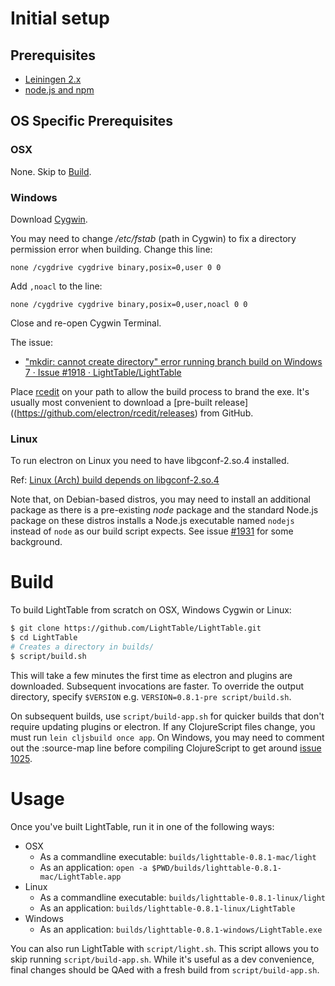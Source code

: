 # Initial setup

## Prerequisites

- [Leiningen 2.x](http://leiningen.org/)
- [node.js and npm](https://nodejs.org/)

## OS Specific Prerequisites

### OSX

None. Skip to [Build](#build).

### Windows

Download [Cygwin](https://cygwin.com/install.html).

You may need to change */etc/fstab* (path in Cygwin) to fix a directory permission error when building. Change this line:

```
none /cygdrive cygdrive binary,posix=0,user 0 0
```

Add `,noacl` to the line:

```
none /cygdrive cygdrive binary,posix=0,user,noacl 0 0
```

Close and re-open Cygwin Terminal.

The issue:

 - ["mkdir: cannot create directory" error running branch build on Windows 7 · Issue #1918 · LightTable/LightTable](https://github.com/LightTable/LightTable/issues/1918)


Place [rcedit](https://github.com/electron/rcedit) on your path to allow the build process to brand the exe.  It's usually most convenient to download a [pre-built release]((https://github.com/electron/rcedit/releases) from GitHub.


### Linux

To run electron on Linux you need to have libgconf-2.so.4 installed.


Ref: [Linux (Arch) build depends on libgconf-2.so.4](https://github.com/LightTable/LightTable/issues/1926)

Note that, on Debian-based distros, you may need to install an additional package as there is a pre-existing *node* package and the standard Node.js package on these distros installs a Node.js executable named `nodejs` instead of `node` as our build script expects. See issue [#1931](https://github.com/LightTable/LightTable/issues/1931) for some background.

# Build

To build LightTable from scratch on OSX, Windows Cygwin or Linux:

```bash
$ git clone https://github.com/LightTable/LightTable.git
$ cd LightTable
# Creates a directory in builds/
$ script/build.sh
```

This will take a few minutes the first time as electron and plugins are downloaded. Subsequent invocations are faster.
To override the output directory, specify `$VERSION` e.g. `VERSION=0.8.1-pre script/build.sh`.

On subsequent builds, use `script/build-app.sh` for quicker builds that don't require updating plugins or electron.
If any ClojureScript files change, you must run `lein cljsbuild once app`.  On Windows, you may need to comment out the :source-map
line before compiling ClojureScript to get around [issue 1025](https://github.com/LightTable/LightTable/issues/1025).

# Usage

Once you've built LightTable, run it in one of the following ways:

* OSX
  * As a commandline executable: `builds/lighttable-0.8.1-mac/light`
  * As an application: `open -a $PWD/builds/lighttable-0.8.1-mac/LightTable.app`
* Linux
  * As a commandline executable: `builds/lighttable-0.8.1-linux/light`
  * As an application: `builds/lighttable-0.8.1-linux/LightTable`
* Windows
  * As an application: `builds/lighttable-0.8.1-windows/LightTable.exe`

You can also run LightTable with `script/light.sh`. This script allows you to
skip running `script/build-app.sh`. While it's useful as a dev convenience,
final changes should be QAed with a fresh build from `script/build-app.sh`.
